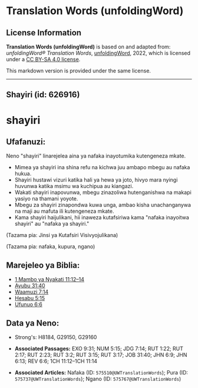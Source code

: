 # Translation Words (unfoldingWord)

## License Information

**Translation Words (unfoldingWord)** is based on and adapted from: _unfoldingWord® Translation Words_, [unfoldingWord](https://unfoldingword.org/utw), 2022, which is licensed under a [CC BY-SA 4.0 license](https://creativecommons.org/licenses/by-sa/4.0/legalcode.en).

This markdown version is provided under the same license.



--------------------------------

## Shayiri (id: 626916)

shayiri
=======

Ufafanuzi:
----------

Neno "shayiri" linarejelea aina ya nafaka inayotumika kutengeneza mkate.

* Mimea ya shayiri ina shina refu na kichwa juu ambapo mbegu au nafaka hukua.
* Shayiri hustawi vizuri katika hali ya hewa ya joto, hivyo mara nyingi huvunwa katika msimu wa kuchipua au kiangazi.
* Wakati shayiri inapovunwa, mbegu zinazoliwa hutenganishwa na makapi yasiyo na thamani yoyote.
* Mbegu za shayiri zinapondwa kuwa unga, ambao kisha unachanganywa na maji au mafuta ili kutengeneza mkate.
* Kama shayiri haijulikani, hii inaweza kutafsiriwa kama "nafaka inayoitwa shayiri" au "nafaka ya shayiri."

(Tazama pia: Jinsi ya Kutafsiri Visivyojulikana)

(Tazama pia: nafaka, kupura, ngano)

Marejeleo ya Biblia:
--------------------

* [1 Mambo ya Nyakati 11:12–14](https://ref.ly/1Chr11:12-1Chr11:14)
* [Ayubu 31:40](https://ref.ly/Job31:40)
* [Waamuzi 7:14](https://ref.ly/Judg7:14)
* [Hesabu 5:15](https://ref.ly/Num5:15)
* [Ufunuo 6:6](https://ref.ly/Rev6:6)

Data ya Neno:
-------------

* Strong's: H8184, G29150, G29160

* **Associated Passages:** EXO 9:31; NUM 5:15; JDG 7:14; RUT 1:22; RUT 2:17; RUT 2:23; RUT 3:2; RUT 3:15; RUT 3:17; JOB 31:40; JHN 6:9; JHN 6:13; REV 6:6; 1CH 11:12–1CH 11:14
* **Associated Articles:** Nafaka (ID: `575510@UWTranslationWords`); Pura (ID: `575737@UWTranslationWords`); Ngano (ID: `575767@UWTranslationWords`)

